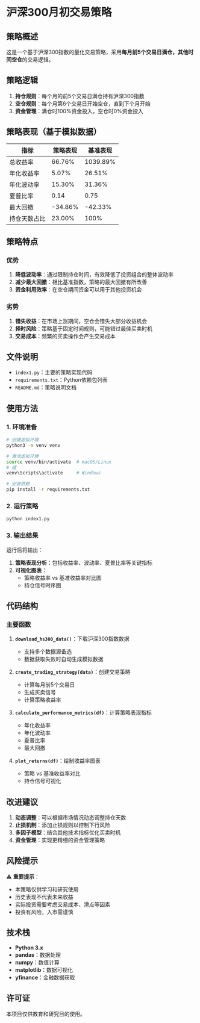 # 沪深300月初交易策略

## 策略概述

这是一个基于沪深300指数的量化交易策略，采用**每月前5个交易日满仓，其他时间空仓**的交易逻辑。

## 策略逻辑

1. **持仓规则**：每个月的前5个交易日满仓持有沪深300指数
2. **空仓规则**：每个月第6个交易日开始空仓，直到下个月开始
3. **资金管理**：满仓时100%资金投入，空仓时0%资金投入

## 策略表现（基于模拟数据）

| 指标 | 策略表现 | 基准表现 |
|------|----------|----------|
| 总收益率 | 66.76% | 1039.89% |
| 年化收益率 | 5.07% | 26.51% |
| 年化波动率 | 15.30% | 31.36% |
| 夏普比率 | 0.14 | 0.75 |
| 最大回撤 | -34.86% | -42.33% |
| 持仓天数占比 | 23.00% | 100% |

## 策略特点

### 优势
1. **降低波动率**：通过限制持仓时间，有效降低了投资组合的整体波动率
2. **减少最大回撤**：相比基准指数，策略的最大回撤有所改善
3. **资金利用效率**：在空仓期间资金可以用于其他投资机会

### 劣势
1. **错失收益**：在市场上涨期间，空仓会错失大部分收益机会
2. **择时风险**：策略基于固定时间规则，可能错过最佳买卖时机
3. **交易成本**：频繁的买卖操作会产生交易成本

## 文件说明

- `index1.py`：主要的策略实现代码
- `requirements.txt`：Python依赖包列表
- `README.md`：策略说明文档

## 使用方法

### 1. 环境准备

```bash
# 创建虚拟环境
python3 -m venv venv

# 激活虚拟环境
source venv/bin/activate  # macOS/Linux
# 或
venv\Scripts\activate     # Windows

# 安装依赖
pip install -r requirements.txt
```

### 2. 运行策略

```bash
python index1.py
```

### 3. 输出结果

运行后将输出：
1. **策略表现分析**：包括收益率、波动率、夏普比率等关键指标
2. **可视化图表**：
   - 策略收益率 vs 基准收益率对比图
   - 持仓信号时序图

## 代码结构

### 主要函数

1. **`download_hs300_data()`**：下载沪深300指数数据
   - 支持多个数据源备选
   - 数据获取失败时自动生成模拟数据

2. **`create_trading_strategy(data)`**：创建交易策略
   - 计算每月前5个交易日
   - 生成买卖信号
   - 计算策略收益率

3. **`calculate_performance_metrics(df)`**：计算策略表现指标
   - 年化收益率
   - 年化波动率
   - 夏普比率
   - 最大回撤

4. **`plot_returns(df)`**：绘制收益率图表
   - 策略 vs 基准收益率对比
   - 持仓信号可视化

## 改进建议

1. **动态调整**：可以根据市场情况动态调整持仓天数
2. **止损机制**：添加止损规则以控制下行风险
3. **多因子模型**：结合其他技术指标优化买卖时机
4. **资金管理**：实现更精细的资金管理策略

## 风险提示

⚠️ **重要提示**：
- 本策略仅供学习和研究使用
- 历史表现不代表未来收益
- 实际投资需要考虑交易成本、滑点等因素
- 投资有风险，入市需谨慎

## 技术栈

- **Python 3.x**
- **pandas**：数据处理
- **numpy**：数值计算
- **matplotlib**：数据可视化
- **yfinance**：金融数据获取

## 许可证

本项目仅供教育和研究目的使用。
